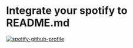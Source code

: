 # Integrate your spotify to README.md


[comment]: <> ([![spotify-github-profile]&#40;http://127.0.0.1:5003/&#41;]&#40;http://127.0.0.1:5003/&#41;)
[![spotify-github-profile](https://spoty-readme.herokuapp.com/)](https://spoty-readme.herokuapp.com/)